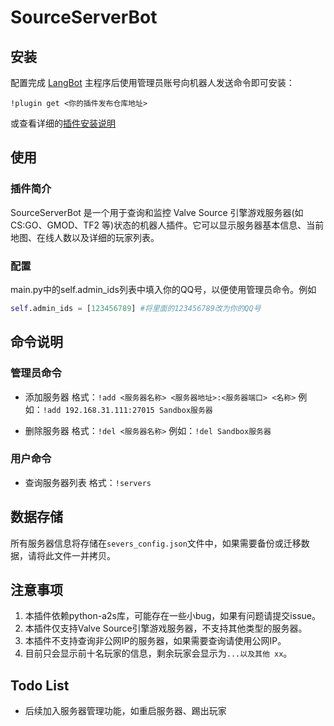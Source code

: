 # SourceServerBot

<!--
## 插件开发者详阅

### 开始

此仓库是 LangBot 插件模板，您可以直接在 GitHub 仓库中点击右上角的 "Use this template" 以创建你的插件。  
接下来按照以下步骤修改模板代码：

#### 修改模板代码

- 修改此文档顶部插件名称信息
- 将此文档下方的`<插件发布仓库地址>`改为你的插件在 GitHub· 上的地址
- 补充下方的`使用`章节内容
- 修改`main.py`中的`@register`中的插件 名称、描述、版本、作者 等信息
- 修改`main.py`中的`MyPlugin`类名为你的插件类名
- 将插件所需依赖库写到`requirements.txt`中
- 根据[插件开发教程](https://docs.langbot.app/plugin/dev/tutor.html)编写插件代码
- 删除 README.md 中的注释内容


#### 发布插件

推荐将插件上传到 GitHub 代码仓库，以便用户通过下方方式安装。   
欢迎[提issue](https://github.com/RockChinQ/LangBot/issues/new?assignees=&labels=%E7%8B%AC%E7%AB%8B%E6%8F%92%E4%BB%B6&projects=&template=submit-plugin.yml&title=%5BPlugin%5D%3A+%E8%AF%B7%E6%B1%82%E7%99%BB%E8%AE%B0%E6%96%B0%E6%8F%92%E4%BB%B6)，将您的插件提交到[插件列表](https://github.com/stars/RockChinQ/lists/qchatgpt-%E6%8F%92%E4%BB%B6)

下方是给用户看的内容，按需修改
-->

## 安装

配置完成 [LangBot](https://github.com/RockChinQ/LangBot) 主程序后使用管理员账号向机器人发送命令即可安装：

```
!plugin get <你的插件发布仓库地址>
```
或查看详细的[插件安装说明](https://docs.langbot.app/plugin/plugin-intro.html#%E6%8F%92%E4%BB%B6%E7%94%A8%E6%B3%95)

## 使用

<!-- 插件开发者自行填写插件使用说明 -->
### 插件简介
SourceServerBot 是一个用于查询和监控 Valve Source 引擎游戏服务器(如 CS:GO、GMOD、TF2 等)状态的机器人插件。它可以显示服务器基本信息、当前地图、在线人数以及详细的玩家列表。

### 配置
main.py中的self.admin_ids列表中填入你的QQ号，以便使用管理员命令。例如
```python
self.admin_ids = [123456789] #将里面的123456789改为你的QQ号
```

## 命令说明
### 管理员命令
* 添加服务器
格式：`!add <服务器名称> <服务器地址>:<服务器端口> <名称>`
例如：`!add 192.168.31.111:27015 Sandbox服务器`

* 删除服务器
格式：`!del <服务器名称>`
例如：`!del Sandbox服务器`

### 用户命令
* 查询服务器列表
格式：`!servers`

## 数据存储
所有服务器信息将存储在`severs_config.json`文件中，如果需要备份或迁移数据，请将此文件一并拷贝。


## 注意事项
1. 本插件依赖python-a2s库，可能存在一些小bug，如果有问题请提交issue。
2. 本插件仅支持Valve Source引擎游戏服务器，不支持其他类型的服务器。
3. 本插件不支持查询非公网IP的服务器，如果需要查询请使用公网IP。
4. 目前只会显示前十名玩家的信息，剩余玩家会显示为`...以及其他 xx`。

## Todo List
* 后续加入服务器管理功能，如重启服务器、踢出玩家
